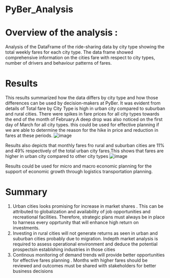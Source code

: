 # PyBer_Analysis
# Overview of the analysis :
Analysis of the DataFrame of the ride-sharing data by city type showing the total weekly fares for each city type.
The data frame showed comprehensive information on the cities fare with respect to city types, number of drivers and 
behaviour patterns of fares.

# Results 
This results  summarized how the data differs by city type and how those differences can be used by decision-makers at PyBer.
It was evident from details of Total fare by City Type is high in urban city compared to suburban and rural cities.
There were spikes in fare prices for all city types towards the end of the month of February.A deep drop was also noticed
on the first day of March for all city types. this could be used for effective planning if we are able to determine the 
reason for the hike in price and reduction in fares at these periods. 
![image](https://user-images.githubusercontent.com/70987568/127558160-d9656b82-7144-473f-b46b-4585dedd2fad.png)

Results also depicts that monthly fares fro rural and suburban cities are 11% and 49% respectively of the total urban
city fares.This shows that fares are higher in urban city compared to other city types
![image](https://user-images.githubusercontent.com/70987568/127560225-6ca2a6f0-fe04-4b9c-8249-9ff0dc6caa61.png)

Results could be used for micro and macro economic planning for the support of economic growth through logistics transportation planning.

# Summary
1. Urban cities looks promising for increase in market shares . This can be attributed to globalization and availability of job opportunities 
and recreational facilities. Therefore, strategic plans must always be in place to harness every opprtunity that will enhance high
return on investments.
2. Investing in rural cities will not generate returns as seen in urban and suburban cities probably due to migration. Indepth market analysis
 is required to assess operational environment and deduce the potential prospectsin establshing industries in those cities
3. Continous monitoring of demand trends will provide better opportunities for effective fares planning . Months with higher fares should 
be reviewed and outcomes must be shared with stakeholders for better business decisions






